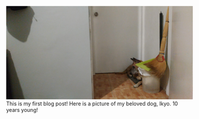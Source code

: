 ---
---
<img class="pic" src="/assets/img/ikyo.jpg" alt="Ikyo chilling">
This is my first blog post! Here is a picture of my beloved dog, Ikyo. 10 years young!